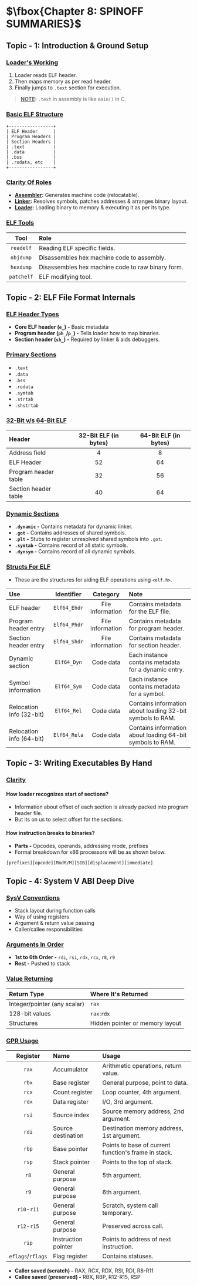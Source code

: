 # $\fbox{Chapter 8: SPINOFF SUMMARIES}$





## **Topic - 1: Introduction & Ground Setup**

### <u>Loader's Working</u>

1. Loader reads ELF header.
2. Then maps memory as per read header.
3. Finally jumps to `.text` section for execution.

>**<u>NOTE</u>:**
>`.text` in assembly is like `main()` in C.


### <u>Basic ELF Structure</u>

```
+-----------------+
| ELF Header      |
| Program Headers |
| Section Headers |
| .text           |
| .data           |
| .bss            |
| .rodata, etc    |
+-----------------+
```


### <u>Clarity Of Roles</u>

- **<u>Assembler</u>:** Generates machine code (relocatable).
- **<u>Linker</u>:** Resolves symbols, patches addresses & arranges binary layout.
- **<u>Loader</u>:** Loading binary to memory & executing it as per its type.


### <u>ELF Tools</u>

|    Tool    | Role                                              |
| :--------: | :------------------------------------------------ |
| `readelf`  | Reading ELF specific fields.                      |
| `objdump`  | Disassembles hex machine code to assembly.        |
| `hexdump`  | Disassembles hex machine code to raw binary form. |
| `patchelf` | ELF modifying tool.                               |



## **Topic - 2: ELF File Format Internals**

### <u>ELF Header Types</u>

- **Core ELF header (`e_`) -** Basic metadata
- **Program header (`ph_`/`p_`) -** Tells loader how to map binaries.
- **Section header (`sh_`) -** Required by linker & aids debuggers.


### <u>Primary Sections</u>

- `.text`
- `.data`
- `.bss`
- `.rodata`
- `.symtab`
- `.strtab`
- `.shstrtab`


### <u>32-Bit v/s 64-Bit ELF</u>

| Header               | 32-Bit ELF (in bytes) | 64-Bit ELF (in bytes) |
| :------------------- | :-------------------: | :-------------------: |
| Address field        |           4           |           8           |
| ELF Header           |          52           |          64           |
| Program header table |          32           |          56           |
| Section header table |          40           |          64           |


### <u>Dynamic Sections</u>

- **`.dynamic` -** Contains metadata for dynamic linker.
- **`.got` -** Contains addresses of shared symbols.
- **`.plt` -** Stubs to register unresolved shared symbols into `.got`.
- **`.symtab` -** Contains record of all static symbols.
- **`.dynsym` -** Contains record of all dynamic symbols.


### <u>Structs For ELF</u>

- These are the structures for aiding ELF operations using `<elf.h>`.

| Use                      |  Identifier  |     Category     | Note                                                      |
| :----------------------- | :----------: | :--------------: | :-------------------------------------------------------- |
| ELF header               | `Elf64_Ehdr` | File information | Contains metadata for the ELF file.                       |
| Program header entry     | `Elf64_Phdr` | File information | Contains metadata for program header.                     |
| Section header entry     | `Elf64_Shdr` | File information | Contains metadata for section header.                     |
| Dynamic section          | `Elf64_Dyn`  |    Code data     | Each instance contains metadata for a dynamic entry.      |
| Symbol information       | `Elf64_Sym`  |    Code data     | Each instance contains metadata for a symbol.             |
| Relocation info (32-bit) | `Elf64_Rel`  |    Code data     | Contains information about loading 32-bit symbols to RAM. |
| Relocation info (64-bit) | `Elf64_Rela` |    Code data     | Contains information about loading 64-bit symbols to RAM. |



## **Topic - 3: Writing Executables By Hand**

### <u>Clarity</u>

#### How loader recognizes start of sections?

- Information about offset of each section is already packed into program header file.
- But its on us to select offset for the sections.

#### How instruction breaks to binaries?

- **Parts -** Opcodes, operands, addressing mode, prefixes
- Formal breakdown for x86 processors will be as shown below.

```out
[prefixes][opcode][ModR/M][SIB][displacement][immediate]
```



## **Topic - 4: System V ABI Deep Dive**

### <u>SysV Conventions</u>

- Stack layout during function calls
- Way of using registers
- Argument & return value passing
- Caller/callee responsibilities


### <u>Arguments In Order</u>

- **1st to 6th Order -** `rdi`, `rsi`, `rdx`, `rcx`, `r8`, `r9`
- **Rest -** Pushed to stack


### <u>Value Returning</u>

| Return Type                  | Where It's Returned             |
| :--------------------------- | :------------------------------ |
| Integer/pointer (any scalar) | `rax`                           |
| 128-bit values               | `rax`:`rdx`                     |
| Structures                   | Hidden pointer or memory layout |


### <u>GPR Usage</u>

|     Register      | Name                | Usage                                                |
| :---------------: | :------------------ | :--------------------------------------------------- |
|       `rax`       | Accumulator         | Arithmetic operations, return value.                 |
|       `rbx`       | Base register       | General purpose, point to data.                      |
|       `rcx`       | Count register      | Loop counter, 4th argument.                          |
|       `rdx`       | Data register       | I/O, 3rd argument.                                   |
|       `rsi`       | Source index        | Source memory address, 2nd argument.                 |
|       `rdi`       | Source destination  | Destination memory address, 1st argument.            |
|       `rbp`       | Base pointer        | Points to base of current function's frame in stack. |
|       `rsp`       | Stack pointer       | Points to the top of stack.                          |
|       `r8`        | General purpose     | 5th argument.                                        |
|       `r9`        | General purpose     | 6th argument.                                        |
|    `r10`-`r11`    | General purpose     | Scratch, system call temporary.                      |
|    `r12`-`r15`    | General purpose     | Preserved across call.                               |
|       `rip`       | Instruction pointer | Points to address of next instruction.               |
| `eflags`/`rflags` | Flag register       | Contains statuses.                                   |

- **Caller saved (scratch) -** RAX, RCX, RDX, RSI, RDI, R8-R11
- **Callee saved (preserved) -** RBX, RBP, R12-R15, RSP
